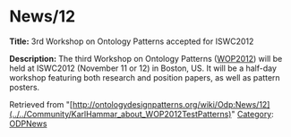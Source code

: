 #  News/12


__Title:__ 3rd Workshop on Ontology Patterns accepted for ISWC2012


__Description:__ The third Workshop on Ontology Patterns ([WOP2012](../../WOP/2012 "WOP:2012")) will be held at ISWC2012 (November 11 or 12) in Boston, US. It will be a half-day workshop featuring both research and position papers, as well as pattern posters. 





Retrieved from "[http://ontologydesignpatterns.org/wiki/Odp:News/12](../../Community/KarlHammar_about_WOP2012TestPatterns)"
 [Category](http://ontologydesignpatterns.org/wiki/Special:Categories "Special:Categories"): [ODPNews](../../Category/ODPNews "Category:ODPNews")